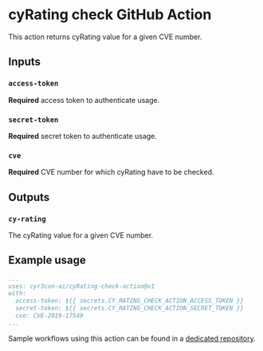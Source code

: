 # cyRating check GitHub Action

This action returns cyRating value for a given CVE number.

## Inputs

### `access-token`

**Required** access token to authenticate usage.

### `secret-token`

**Required** secret token to authenticate usage.

### `cve`

**Required** CVE number for which cyRating have to be checked.

## Outputs

### `cy-rating`

The cyRating value for a given CVE number.

## Example usage

```yaml
...
uses: cyr3con-ai/cyRating-check-action@v1
with:
  access-token: ${{ secrets.CY_RATING_CHECK_ACTION_ACCESS_TOKEN }}
  secret-token: ${{ secrets.CY_RATING_CHECK_ACTION_SECRET_TOKEN }}
  cve: CVE-2019-17549
...
```

Sample workflows using this action can be found in a [dedicated repository](https://github.com/cyr3con-ai/cyRating-check-action-examples/actions).